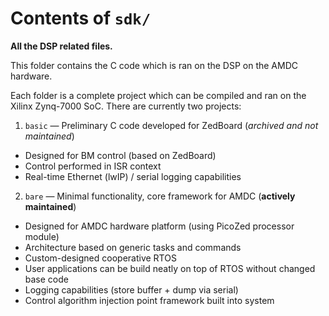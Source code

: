 # Contents of `sdk/`

**All the DSP related files.**

This folder contains the C code which is ran on the DSP on the AMDC hardware.

Each folder is a complete project which can be compiled and ran on the Xilinx Zynq-7000 SoC. There are currently two projects:

1. `basic` &mdash; Preliminary C code developed for ZedBoard (*archived and not maintained*)

- Designed for BM control (based on ZedBoard)
- Control performed in ISR context
- Real-time Ethernet (lwIP) / serial logging capabilities

2. `bare` &mdash; Minimal functionality, core framework for AMDC (**actively maintained**)

- Designed for AMDC hardware platform (using PicoZed processor module)
- Architecture based on generic tasks and commands
- Custom-designed cooperative RTOS
- User applications can be build neatly on top of RTOS without changed base code
- Logging capabilities (store buffer + dump via serial)
- Control algorithm injection point framework built into system
